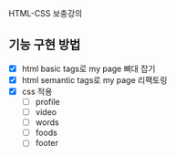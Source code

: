 HTML-CSS 보충강의 

## 기능 구현 방법 
 - [x] html basic tags로 my page 뼈대 잡기
 - [x] html semantic tags로 my page 리팩토링
 - [x] css 적용
    - [ ] profile
    - [ ] video
    - [ ] words
    - [ ] foods
    - [ ] footer